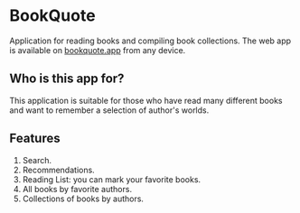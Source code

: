 # BookQuote

Application for reading books and compiling book collections. The web app is available on [bookquote.app](https://bookquote.app) from any device. 

## Who is this app for?

This application is suitable for those who have read many different books and want to remember a selection of author's worlds.

## Features

1. Search.
2. Recommendations.
3. Reading List: you can mark your favorite books.
4. All books by favorite authors.
5. Collections of books by authors.
